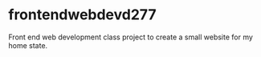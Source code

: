 # frontendwebdevd277
Front end web development class project to create a small website for my home state.
